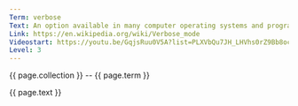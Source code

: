 ```yaml
---
Term: verbose
Text: An option available in many computer operating systems and programming languages that provides additional details as to what the computer is doing
Link: https://en.wikipedia.org/wiki/Verbose_mode
Videostart: https://youtu.be/GqjsRuu0V5A?list=PLXVbQu7JH_LHVhs0rZ9Bb8ocyKlPljkaG&t=25m01s
Level: 3
---
```


{{ page.collection }} -- {{ page.term }}

   {{ page.text }}

